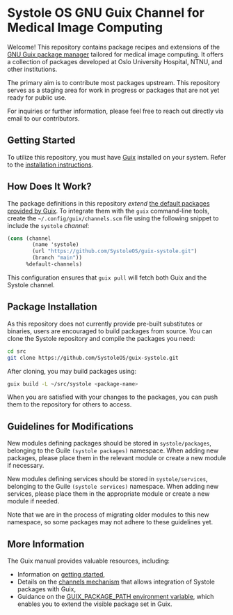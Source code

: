 Systole OS GNU Guix Channel for Medical Image Computing
=======================================================

Welcome! This repository contains package recipes and extensions of the
[GNU Guix package manager](https://guix.gnu.org) tailored for medical image computing. It offers a collection of packages developed at Oslo University Hospital, NTNU, and other institutions.

The primary aim is to contribute most packages upstream. This repository serves as a staging area for work in progress or packages that are not yet ready for public use.

For inquiries or further information, please feel free to reach out directly via email to our contributors.

## Getting Started

To utilize this repository, you must have [Guix](https://guix.gnu.org) installed on your system. Refer to the
[installation instructions](https://guix.gnu.org/manual/en/html_node/Binary-Installation.html).

## How Does It Work?

The package definitions in this repository _extend_ [the default packages provided by Guix](https://hpc.guix.info/browse). To integrate them with the `guix` command-line tools, create the `~/.config/guix/channels.scm` file using the following snippet to include the `systole` _channel_:

```scheme
(cons (channel
        (name 'systole)
        (url "https://github.com/SystoleOS/guix-systole.git")
        (branch "main"))
      %default-channels)
```

This configuration ensures that `guix pull` will fetch both Guix and the Systole channel.

## Package Installation

As this repository does not currently provide pre-built substitutes or binaries, users are encouraged to build packages from source. You can clone the Systole repository and compile the packages you need:

```bash
cd src
git clone https://github.com/SystoleOS/guix-systole.git
```

After cloning, you may build packages using:

```bash
guix build -L ~/src/systole <package-name>
```

When you are satisfied with your changes to the packages, you can push them to the repository for others to access.

## Guidelines for Modifications

New modules defining packages should be stored in `systole/packages`, belonging to the Guile `(systole packages)` namespace. When adding new packages, please place them in the relevant module or create a new module if necessary.

New modules defining services should be stored in `systole/services`, belonging to the Guile `(systole services)` namespace. When adding new services, please place them in the appropriate module or create a new module if needed.

Note that we are in the process of migrating older modules to this new namespace, so some packages may not adhere to these guidelines yet.

## More Information

The Guix manual provides valuable resources, including:

- Information on [getting started](https://guix.gnu.org/manual/en/html_node/Getting-Started.html),
- Details on the [channels mechanism](https://www.gnu.org/software/guix/manual/en/html_node/Channels.html) that allows integration of Systole packages with Guix,
- Guidance on the [GUIX_PACKAGE_PATH environment variable](https://guix.gnu.org/manual/en/html_node/Package-Modules.html#index-GUIX_005fPACKAGE_005fPATH), which enables you to extend the visible package set in Guix.

